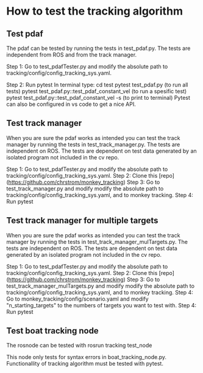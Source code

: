 # How to test the tracking algorithm

## Test pdaf

The pdaf can be tested by running the tests in test_pdaf.py.
The tests are independent from ROS and from the track manager. 

Step 1: Go to test_pdafTester.py and modify the absolute path to tracking/config/config_tracking_sys.yaml. 

Step 2: Run pytest
    In terminal type: 
    cd test
    pytest test_pdaf.py (to run all tests)
    pytest test_pdaf.py::test_pdaf_constant_vel (to run a spesific test)
    pytest test_pdaf.py::test_pdaf_constant_vel -s (to print to terminal)
    Pytest can also be configured in vs code to get a nice API.

## Test track manager

When you are sure the pdaf works as intended you can test the track manager by running the tests in test_track_manager.py.
The tests are independent on ROS.
The tests are dependent on test data generated by an isolated program not included in the cv repo.

Step 1: Go to test_pdafTester.py and modify the absolute path to tracking/config/config_tracking_sys.yaml. 
Step 2: Clone this [repo] (https://github.com/chrstrom/monkey_tracking)
Step 3: Go to test_track_manager.py and modify modify the absolute path to tracking/config/config_tracking_sys.yaml, and to monkey tracking. 
Step 4: Run pytest

## Test track manager for multiple targets

When you are sure the pdaf works as intended you can test the track manager by running the tests in test_track_manager_mulTargets.py.
The tests are independent on ROS.
The tests are dependent on test data generated by an isolated program not included in the cv repo.

Step 1: Go to test_pdafTester.py and modify the absolute path to tracking/config/config_tracking_sys.yaml. 
Step 2: Clone this [repo] (https://github.com/chrstrom/monkey_tracking)
Step 3: Go to test_track_manager_mulTargets.py and modify modify the absolute path to tracking/config/config_tracking_sys.yaml, and to monkey tracking. 
Step 4: Go to monkey_tracking/config/scenario.yaml and modify "n_starting_targets" to the numbers of targets you want to test with. 
Step 4: Run pytest

## Test boat tracking node

The rosnode can be tested with
    rosrun tracking test_node

This node only tests for syntax errors in boat_tracking_node.py. Functionallity of tracking algorithm must be tested with pytest. 
